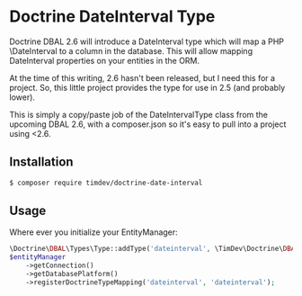 # Doctrine DateInterval Type

Doctrine DBAL 2.6 will introduce a DateInterval type which will map a PHP \DateInterval to a column
in the database.  This will allow mapping DateInterval properties on your entities in the ORM.

At the time of this writing, 2.6 hasn't been released, but I need this for a project.  So, this little 
project provides the type for use in 2.5 (and probably lower).

This is simply a copy/paste job of the DateIntervalType class from the upcoming DBAL 2.6, with a 
composer.json so it's easy to pull into a project using <2.6.

## Installation 

```bash
$ composer require timdev/doctrine-date-interval
```

## Usage

Where ever you initialize your EntityManager:

```php
\Doctrine\DBAL\Types\Type::addType('dateinterval', \TimDev\Doctrine\DBAL\Types\DateIntervalType::class);
$entityManager
    ->getConnection()
    ->getDatabasePlatform()
    ->registerDoctrineTypeMapping('dateinterval', 'dateinterval');
```

